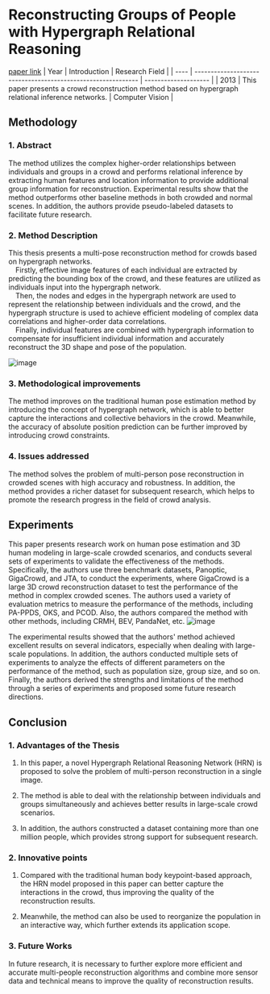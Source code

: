 # Reconstructing Groups of People with Hypergraph Relational Reasoning
[paper link](https://arxiv.org/pdf/2308.15844) 
| Year | Introduction                                                         | Research Field                 |
| ---- | ------------------------------------------------------------ | -------------------- |
| 2013 | This paper presents a crowd reconstruction method based on hypergraph relational inference networks.          | Computer Vision         |

## Methodology

### 1. Abstract
The method utilizes the complex higher-order relationships between individuals and groups in a crowd and performs relational inference by extracting human features and location information to provide additional group information for reconstruction. Experimental results show that the method outperforms other baseline methods in both crowded and normal scenes. In addition, the authors provide pseudo-labeled datasets to facilitate future research.

### 2. Method Description 
This thesis presents a multi-pose reconstruction method for crowds based on hypergraph networks. 
<br>&emsp;Firstly, effective image features of each individual are extracted by predicting the bounding box of the crowd, and these features are utilized as individuals input into the hypergraph network. 
<br>&emsp;Then, the nodes and edges in the hypergraph network are used to represent the relationship between individuals and the crowd, and the hypergraph structure is used to achieve efficient modeling of complex data correlations and higher-order data correlations. 
<br>&emsp;Finally, individual features are combined with hypergraph information to compensate for insufficient individual information and accurately reconstruct the 3D shape and pose of the population.

![image](https://github.com/user-attachments/assets/edc888b1-e835-4d49-823b-b17275ecf9eb)

### 3. Methodological improvements
The method improves on the traditional human pose estimation method by introducing the concept of hypergraph network, which is able to better capture the interactions and collective behaviors in the crowd. Meanwhile, the accuracy of absolute position prediction can be further improved by introducing crowd constraints.

### 4. Issues addressed 
The method solves the problem of multi-person pose reconstruction in crowded scenes with high accuracy and robustness. In addition, the method provides a richer dataset for subsequent research, which helps to promote the research progress in the field of crowd analysis.

## Experiments
This paper presents research work on human pose estimation and 3D human modeling in large-scale crowded scenarios, and conducts several sets of experiments to validate the effectiveness of the methods. Specifically, the authors use three benchmark datasets, Panoptic, GigaCrowd, and JTA, to conduct the experiments, where GigaCrowd is a large 3D crowd reconstruction dataset to test the performance of the method in complex crowded scenes. The authors used a variety of evaluation metrics to measure the performance of the methods, including PA-PPDS, OKS, and PCOD. Also, the authors compared the method with other methods, including CRMH, BEV, PandaNet, etc. 
![image](https://github.com/user-attachments/assets/2321e2e3-b18e-4b24-ba98-c267def6b979)

The experimental results showed that the authors' method achieved excellent results on several indicators, especially when dealing with large-scale populations. In addition, the authors conducted multiple sets of experiments to analyze the effects of different parameters on the performance of the method, such as population size, group size, and so on. Finally, the authors derived the strengths and limitations of the method through a series of experiments and proposed some future research directions.  

## Conclusion

### 1. Advantages of the Thesis
  1. In this paper, a novel Hypergraph Relational Reasoning Network (HRN) is proposed to solve the problem of multi-person reconstruction in a single image.
  
  2. The method is able to deal with the relationship between individuals and groups simultaneously and achieves better results in large-scale crowd scenarios.
  
  3. In addition, the authors constructed a dataset containing more than one million people, which provides strong support for subsequent research.

### 2. Innovative points
  1. Compared with the traditional human body keypoint-based approach, the HRN model proposed in this paper can better capture the interactions in the crowd, thus improving the quality of the reconstruction results.
  
  2. Meanwhile, the method can also be used to reorganize the population in an interactive way, which further extends its application scope.
     
### 3. Future Works
In future research, it is necessary to further explore more efficient and accurate multi-people reconstruction algorithms and combine more sensor data and technical means to improve the quality of reconstruction results.
